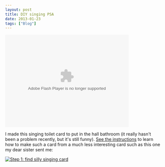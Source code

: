 ```yaml
---
layout: post
title: DIY singing PSA
date: 2013-01-23
tags: ["Blog"]
---
```


<object type="application/x-shockwave-flash" width="400" height="300" data="stewart.swf?v=109786" classid="clsid:D27CDB6E-AE6D-11cf-96B8-444553540000"> <param name="flashvars" value="intl_lang=en-us&photo_secret=5dc9de8882&photo_id=8409099545"></param> <param name="movie" value="http://www.flickr.com/apps/video/stewart.swf?v=109786"></param> <param name="bgcolor" value="#000000"></param> <param name="allowFullScreen" value="true"></param><embed type="application/x-shockwave-flash" src="http://www.flickr.com/apps/video/stewart.swf?v=109786" bgcolor="#000000" allowfullscreen="true" flashvars="intl_lang=en-us&photo_secret=5dc9de8882&photo_id=8409099545" height="300" width="400"></embed></object>

I made this singing toilet card to put in the hall bathroom (it really hasn't been a problem recently, but it's still funny). [See the instructions](http://www.flickr.com/photos/jeffreywarren/sets/72157632598135820/detail/) to learn how to make such a card from a much less interesting card such as this one my dear sister sent me: 

[![Step 1: find silly singing card](8409089181_7a4eb663b3.jpg)](http://www.flickr.com/photos/jeffreywarren/8409089181/ "Step 1: find silly singing card by jeferonix, on Flickr")